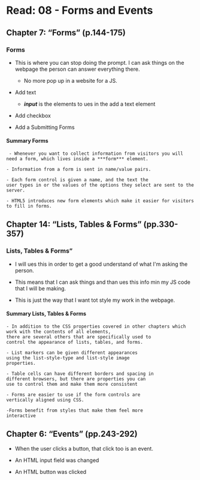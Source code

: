 # Read: 08 - Forms and Events

## Chapter 7: “Forms” (p.144-175)

### Forms

- This is where you can stop doing the prompt. I can ask things on the webpage the person can answer everything there.

  - No more pop up in a website for a JS.

- Add text

  - **_input_** is the elements to ues in the add a text element

- Add checkbox

- Add a Submitting Forms

#### Summary Forms

     - Whenever you want to collect information from visitors you will need a form, which lives inside a ***form*** element.

    - Information from a form is sent in name/value pairs.

    - Each form control is given a name, and the text the
    user types in or the values of the options they select are sent to the server.

    - HTML5 introduces new form elements which make it easier for visitors to fill in forms.

## Chapter 14: “Lists, Tables & Forms” (pp.330-357)

### Lists, Tables & Forms”

- I will ues this in order to get a good understand of what I'm asking the person.

- This means that I can ask things and than ues this info min my JS code that I will be making.

- This is just the way that I want tot style my work in the webpage.

#### Summary Lists, Tables & Forms

    - In addition to the CSS properties covered in other chapters which work with the contents of all elements,
    there are several others that are specifically used to
    control the appearance of lists, tables, and forms.

    - List markers can be given different appearances
    using the list-style-type and list-style image
    properties.

    - Table cells can have different borders and spacing in
    different browsers, but there are properties you can
    use to control them and make them more consistent

    - Forms are easier to use if the form controls are
    vertically aligned using CSS.

    -Forms benefit from styles that make them feel more
    interactive

## Chapter 6: “Events” (pp.243-292)

- When the user clicks a button, that click too is an event.

- An HTML input field was changed

- An HTML button was clicked
